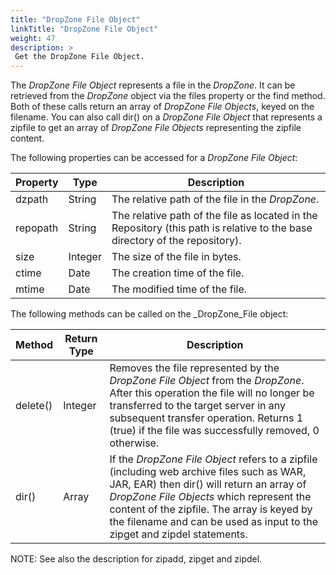 ```yaml
---
title: "DropZone File Object"
linkTitle: "DropZone File Object"
weight: 47
description: >
 Get the DropZone File Object.
---
```


The _DropZone File Object_ represents a file in the _DropZone_. It can be retrieved from the _DropZone_ object via the files property or the find method. Both of these calls return an array of _DropZone File Objects_, keyed on the filename. You can also call dir() on a _DropZone File Object_ that represents a zipfile to get an array of _DropZone File Objects_ representing the zipfile content.

The following properties can be accessed for a _DropZone File Object_:

| **Property** | **Type** | **Description** |
| --- | --- | --- |
| dzpath | String | The relative path of the file in the _DropZone_. |
| repopath | String | The relative path of the file as located in the Repository (this path is relative to the base directory of the repository). |
| size | Integer | The size of the file in bytes. |
| ctime | Date | The creation time of the file. |
| mtime | Date | The modified time of the file. |

The following methods can be called on the _DropZone_File object:

| **Method** | **Return Type** | **Description** |
| --- | --- | --- |
| delete() | Integer | Removes the file represented by the _DropZone File Object_ from the _DropZone_. After this operation the file will no longer be transferred to the target server in any subsequent transfer operation. Returns 1 (true) if the file was successfully removed, 0 otherwise. |
| dir() | Array | If the _DropZone File Object_ refers to a zipfile (including web archive files such as WAR, JAR, EAR) then dir() will return an array of _DropZone File Objects_ which represent the content of the zipfile. The array is keyed by the filename and can be used as input to the zipget and zipdel statements. |

NOTE: See also the description for zipadd, zipget and zipdel.
